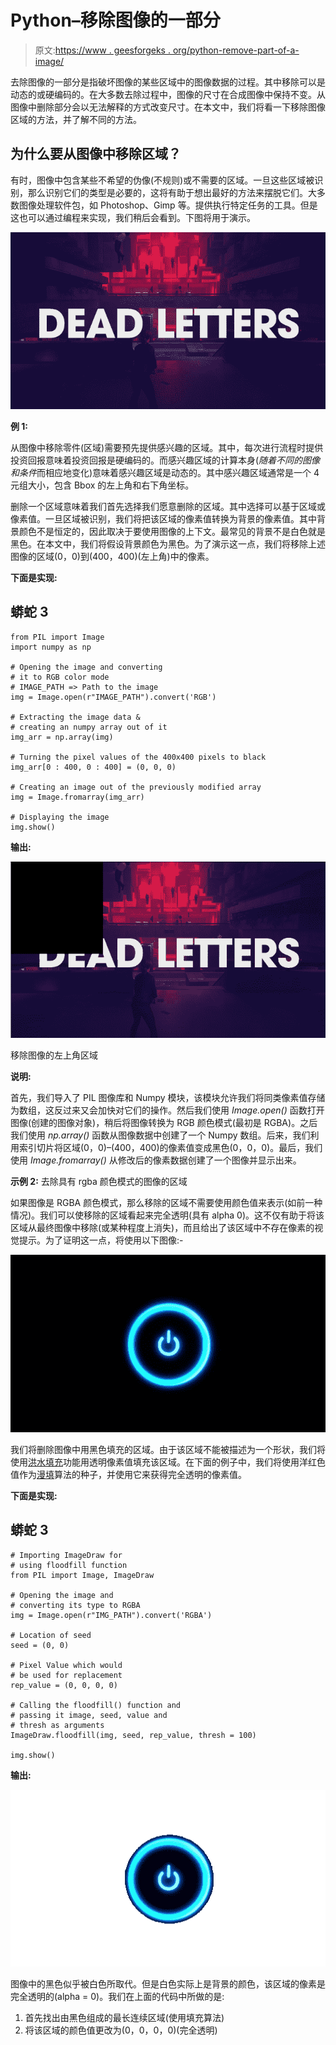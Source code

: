 # Python–移除图像的一部分

> 原文:[https://www . geesforgeks . org/python-remove-part-of-a-image/](https://www.geeksforgeeks.org/python-remove-part-of-an-image/)

去除图像的一部分是指破坏图像的某些区域中的图像数据的过程。其中移除可以是动态的或硬编码的。在大多数去除过程中，图像的尺寸在合成图像中保持不变。从图像中删除部分会以无法解释的方式改变尺寸。在本文中，我们将看一下移除图像区域的方法，并了解不同的方法。

## **为什么要从图像中移除区域？**

有时，图像中包含某些不希望的伪像(不规则)或不需要的区域。一旦这些区域被识别，那么识别它们的类型是必要的，这将有助于想出最好的方法来摆脱它们。大多数图像处理软件包，如 Photoshop、Gimp 等。提供执行特定任务的工具。但是这也可以通过编程来实现，我们稍后会看到。下图将用于演示。

![](img/1b4fd8fa86aa43ebd14439d09aee2f6a.png)

**例 1:**

从图像中移除零件(区域)需要预先提供感兴趣的区域。其中，每次进行流程时提供投资回报意味着投资回报是硬编码的。而感兴趣区域的计算本身(*随着不同的图像和条件*而相应地变化)意味着感兴趣区域是动态的。其中感兴趣区域通常是一个 4 元组大小，包含 Bbox 的左上角和右下角坐标。

删除一个区域意味着我们首先选择我们愿意删除的区域。其中选择可以基于区域或像素值。一旦区域被识别，我们将把该区域的像素值转换为背景的像素值。其中背景颜色不是恒定的，因此取决于要使用图像的上下文。最常见的背景不是白色就是黑色。在本文中，我们将假设背景颜色为黑色。为了演示这一点，我们将移除上述图像的区域(0，0)到(400，400)(左上角)中的像素。

**下面是实现:**

## 蟒蛇 3

```
from PIL import Image
import numpy as np      

# Opening the image and converting 
# it to RGB color mode
# IMAGE_PATH => Path to the image
img = Image.open(r"IMAGE_PATH").convert('RGB')

# Extracting the image data &
# creating an numpy array out of it
img_arr = np.array(img)

# Turning the pixel values of the 400x400 pixels to black 
img_arr[0 : 400, 0 : 400] = (0, 0, 0)

# Creating an image out of the previously modified array
img = Image.fromarray(img_arr)

# Displaying the image
img.show()
```

**输出:**

![](img/96d6d96bfb9cc951bfd74060f8b11a2d.png)

移除图像的左上角区域

**说明:**

首先，我们导入了 PIL 图像库和 Numpy 模块，该模块允许我们将同类像素值存储为数组，这反过来又会加快对它们的操作。然后我们使用 *Image.open()* 函数打开图像(创建的图像对象)，稍后将图像转换为 RGB 颜色模式(最初是 RGBA)。之后我们使用 *np.array()* 函数从图像数据中创建了一个 Numpy 数组。后来，我们利用索引切片将区域(0，0)–(400，400)的像素值变成黑色(0，0，0)。最后，我们使用 *Image.fromarray()* 从修改后的像素数据创建了一个图像并显示出来。

**示例 2:** 去除具有 rgba 颜色模式的图像的区域

如果图像是 RGBA 颜色模式，那么移除的区域不需要使用颜色值来表示(如前一种情况)。我们可以使移除的区域看起来完全透明(具有 alpha 0)。这不仅有助于将该区域从最终图像中移除(或某种程度上消失)，而且给出了该区域中不存在像素的视觉提示。为了证明这一点，将使用以下图像:-

![](img/e2ef9d47cf2d367fde026a23815536be.png)

我们将删除图像中用黑色填充的区域。由于该区域不能被描述为一个形状，我们将使用[洪水填充](https://www.geeksforgeeks.org/floodfill-image-using-python-pillow/)功能用透明像素值填充该区域。在下面的例子中，我们将使用洋红色值作为[漫填](https://www.geeksforgeeks.org/floodfill-image-using-python-pillow/)算法的种子，并使用它来获得完全透明的像素值。

**下面是实现:**

## 蟒蛇 3

```
# Importing ImageDraw for
# using floodfill function
from PIL import Image, ImageDraw

# Opening the image and
# converting its type to RGBA
img = Image.open(r"IMG_PATH").convert('RGBA')

# Location of seed
seed = (0, 0)

# Pixel Value which would
# be used for replacement
rep_value = (0, 0, 0, 0)

# Calling the floodfill() function and
# passing it image, seed, value and
# thresh as arguments
ImageDraw.floodfill(img, seed, rep_value, thresh = 100)

img.show()
```

**输出:**

![](img/6aa5ee3b5611f7e201beb106c006db42.png)

图像中的黑色似乎被白色所取代。但是白色实际上是背景的颜色，该区域的像素是完全透明的(alpha = 0)。我们在上面的代码中所做的是:

1.  首先找出由黑色组成的最长连续区域(使用填充算法)
2.  将该区域的颜色值更改为(0，0，0，0)(完全透明)